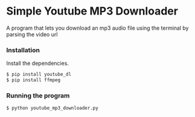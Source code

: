 # Simple Youtube MP3 Downloader

A program that lets you download an mp3 audio file using the terminal by parsing the video url 

### Installation

Install the dependencies.

```sh
$ pip install youtube_dl
$ pip install ffmpeg
```

### Running the program

```sh
$ python youtube_mp3_downloader.py
```